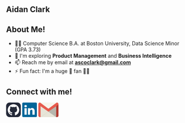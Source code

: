 ## Aidan Clark

## About Me!

 - 👨‍💻 Computer Science B.A. at Boston University, Data Science Minor (GPA 3.73)
 - 🔭 I'm exploring **Product Management** and **Business Intelligence**
 - 📫 Reach me by email at **ascoclark@gmail.com**
 - ⚡ Fun fact: I'm a huge 🏀 fan 🧡💙

## Connect with me!
<p>
  <a href="https://github.com/ascoded" rel="noopener noreferrer" target="_blank"><img src="imgs/github-icon.svg" alt="GitHub Icon" height="40"></a>
  <a href="https://www.linkedin.com/in/aidan-sclark/" rel="noopener noreferrer" target="_blank"><img src="imgs/linkedin-icon.svg" alt="LinkedIn Icon" height="40"></a>
 <a href="mailto:ascoclark@gmail.com" rel="noopener noreferrer" target="_blank"><img src="imgs/gmail-icon.svg" alt="Gmail Icon" height="40"></a> 
</p>

<!--
**ascoded/ascoded** is a ✨ _special_ ✨ repository because its `README.md` (this file) appears on your GitHub profile.

Here are some ideas to get you started:

- 🔭 I’m currently working on ...
- 🌱 I’m currently learning ...
- 👯 I’m looking to collaborate on ...
- 🤔 I’m looking for help with ...
- 💬 Ask me about ...
- 📫 How to reach me: ...
- 😄 Pronouns: ...
- ⚡ Fun fact: ...
-->
